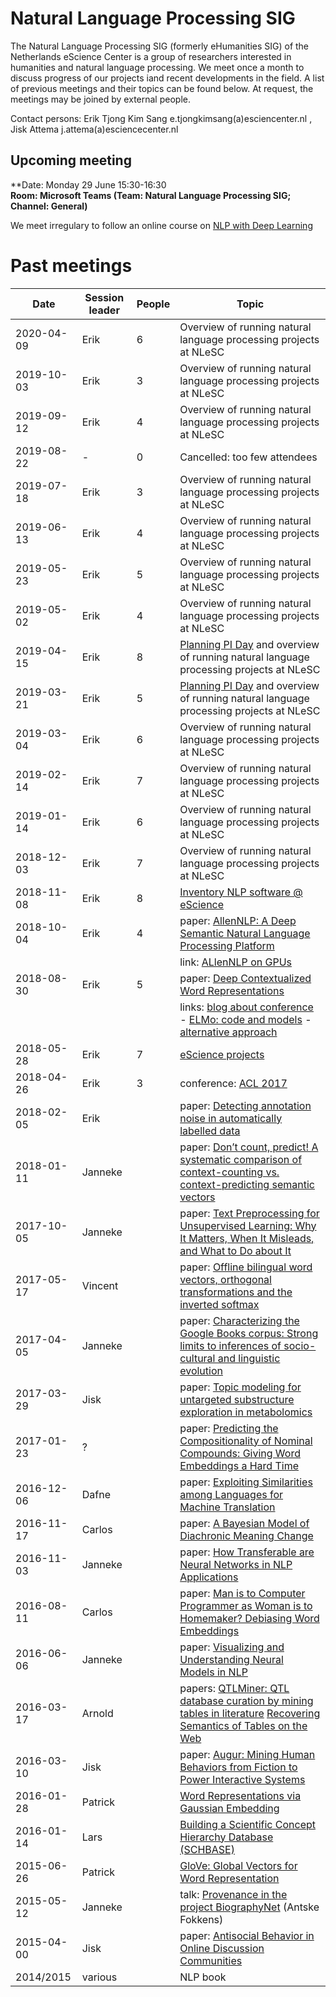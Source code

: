 # Natural Language Processing SIG

The Natural Language Processing SIG (formerly eHumanities SIG) of the Netherlands eScience Center is a group of researchers interested in humanities and natural language processing. We meet once a month to discuss progress of our projects iand recent developments in the field. A list of previous meetings and their topics can be found below. At request, the meetings may be joined by external people.

Contact persons: Erik Tjong Kim Sang e.tjongkimsang(a)esciencenter.nl ,
                 Jisk Attema j.attema(a)esciencecenter.nl

## Upcoming meeting

**Date: Monday 29 June 15:30-16:30<br>
**Room: Microsoft Teams (Team: Natural Language Processing SIG; Channel: General)**

We meet irregulary to follow an online course on [NLP with Deep Learning](https://github.com/NLeSC/natural-language-processing-sig/blob/master/nlp-deeplearning.md)

# Past meetings

| Date | Session leader | People | Topic |
|------|----------------|--------|-------|
| 2020-04-09 | Erik | 6 | Overview of running natural language processing projects at NLeSC |
| 2019-10-03 | Erik | 3 | Overview of running natural language processing projects at NLeSC |
| 2019-09-12 | Erik | 4 | Overview of running natural language processing projects at NLeSC |
| 2019-08-22 | -    | 0 | Cancelled: too few attendees |
| 2019-07-18 | Erik | 3 | Overview of running natural language processing projects at NLeSC |
| 2019-06-13 | Erik | 4 | Overview of running natural language processing projects at NLeSC |
| 2019-05-23 | Erik | 5 | Overview of running natural language processing projects at NLeSC |
| 2019-05-02 | Erik | 4 | Overview of running natural language processing projects at NLeSC |
| 2019-04-15 | Erik | 8 | [Planning PI Day](https://github.com/NLeSC/ehumanities-sig/blob/master/2019-pi-day.md) and overview of running natural language processing projects at NLeSC |
| 2019-03-21 | Erik | 5 | [Planning PI Day](https://github.com/NLeSC/ehumanities-sig/blob/master/2019-pi-day.md) and overview of running natural language processing projects at NLeSC |
| 2019-03-04 | Erik | 6 | Overview of running natural language processing projects at NLeSC |
| 2019-02-14 | Erik | 7 | Overview of running natural language processing projects at NLeSC |
| 2019-01-14 | Erik | 6 | Overview of running natural language processing projects at NLeSC |
| 2018-12-03 | Erik | 7 | Overview of running natural language processing projects at NLeSC |
| 2018-11-08 | Erik | 8 | [Inventory NLP software @ eScience](https://github.com/NLeSC/ehumanities-sig/blob/master/useful-nlp-software.md) |
| 2018-10-04 | Erik | 4 | paper: [AllenNLP: A Deep Semantic Natural Language Processing Platform](http://aclweb.org/anthology/W18-2501) |
|            |      |   | link: [ALlenNLP on GPUs](https://medium.com/@markn_67491/run-allennlp-models-on-free-gpus-using-googles-colab-notebooks-4db9359970c1) |
| 2018-08-30 | Erik | 5 | paper: [Deep Contextualized Word Representations](http://aclweb.org/anthology/N18-1202) |
|            |      |   | links: [blog about conference](http://blog.aylien.com/highlights-of-naacl-hlt-2018-generalization-test-of-time-and-dialogue-systems/) - [ELMo: code and models](https://allennlp.org/elmo) - [alternative approach](http://alanakbik.github.io/papers/coling2018.pdf)
| 2018-05-28 | Erik | 7 | [eScience projects](https://github.com/NLeSC/ehumanities-sig/blob/master/20180528-projects.md) |
| 2018-04-26 | Erik | 3 | conference: [ACL 2017](https://github.com/NLeSC/ehumanities-sig/blob/master/20180426-acl2017.md) |
| 2018-02-05 | Erik |  | paper: [Detecting annotation noise in automatically labelled data](http://www.aclweb.org/anthology/P/P17/P17-1107.pdf) |
| 2018-01-11 | Janneke | |  paper: [Don’t count, predict! A systematic comparison of context-counting vs. context-predicting semantic vectors](http://www.aclweb.org/anthology/P14-1023) |
| 2017-10-05 | Janneke | | paper: [Text Preprocessing for Unsupervised Learning: Why It Matters, When It Misleads, and What to Do about It](https://papers.ssrn.com/sol3/Papers.cfm?abstract_id=2849145) |
| 2017-05-17 | Vincent | | paper: [Offline bilingual word vectors, orthogonal transformations and the inverted softmax](https://arxiv.org/pdf/1702.03859.pdf) |
| 2017-04-05 | Janneke | | paper: [Characterizing the Google Books corpus: Strong limits to inferences of socio-cultural and linguistic evolution](https://arxiv.org/pdf/1501.00960.pdf) |
| 2017-03-29 | Jisk | | paper: [Topic modeling for untargeted substructure exploration in metabolomics](http://www.pnas.org/content/113/48/13738) |
| 2017-01-23 | ? |  | paper: [Predicting the Compositionality of Nominal Compounds: Giving Word Embeddings a Hard Time](https://www.aclweb.org/anthology/P/P16/P16-1187.pdf) |
| 2016-12-06 | Dafne | | paper: [Exploiting Similarities among Languages for Machine Translation](https://arxiv.org/pdf/1309.4168.pdf) |
| 2016-11-17 | Carlos | | paper: [A Bayesian Model of Diachronic Meaning Change](http://aclweb.org/anthology/Q/Q16/Q16-1003.pdf) |
| 2016-11-03 | Janneke | | paper: [How Transferable are Neural Networks in NLP Applications](http://www.aclweb.org/anthology/D/D16/D16-1046.pdf) |
| 2016-08-11 | Carlos | | paper: [Man is to Computer Programmer as Woman is to Homemaker? Debiasing Word Embeddings](https://papers.nips.cc/paper/6228-man-is-to-computer-programmer-as-woman-is-to-homemaker-debiasing-word-embeddings.pdf) |
| 2016-06-06 | Janneke | | paper: [Visualizing and Understanding Neural Models in NLP](http://www.aclweb.org/anthology/N/N16/N16-1082.pdf) |
| 2016-03-17 | Arnold | | papers: [QTLMiner: QTL database curation by mining tables in literature](https://academic.oup.com/bioinformatics/article/31/10/1689/177318) [Recovering Semantics of Tables on the Web](http://ilpubs.stanford.edu:8090/1012/1/tables.pdf) |
| 2016-03-10 | Jisk | | paper: [Augur: Mining Human Behaviors from Fiction to Power Interactive Systems](http://hci.stanford.edu/publications/2016/ethan/augur-chi-2016.pdf) |
| 2016-01-28 | Patrick | | [Word Representations via Gaussian Embedding](https://arxiv.org/abs/1412.6623) |
| 2016-01-14 | Lars | | [Building a Scientific Concept Hierarchy Database (SCHBASE)](http://aclweb.org/anthology/P/P15/P15-1059.pdf) |
| 2015-06-26 | Patrick | | [GloVe: Global Vectors for Word Representation](https://nlp.stanford.edu/projects/glove/) |
| 2015-05-12 | Janneke | | talk: [Provenance in the project BiographyNet](http://linkedscience.org/wp-content/uploads/2013/04/paper7.pdf) (Antske Fokkens) | 
| 2015-04-00 | Jisk | | paper: [Antisocial Behavior in Online Discussion Communities](https://arxiv.org/pdf/1504.00680v1.pdf) |
| 2014/2015 | various | | NLP book |
